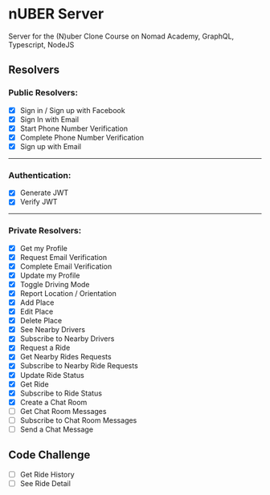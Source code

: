 # nUBER Server

Server for the (N)uber Clone Course on Nomad Academy, GraphQL, Typescript, NodeJS


## Resolvers

### Public Resolvers:

-  [x] Sign in / Sign up with Facebook
-  [x] Sign In with Email
-  [x] Start Phone Number Verification
-  [x] Complete Phone Number Verification
-  [x] Sign up with Email

---

### Authentication:

-  [x] Generate JWT
-  [x] Verify JWT

---

### Private Resolvers: 

-  [x] Get my Profile
-  [x] Request Email Verification
-  [x] Complete Email Verification
-  [x] Update my Profile
-  [x] Toggle Driving Mode
-  [x] Report Location / Orientation
-  [x] Add Place
-  [x] Edit Place
-  [x] Delete Place
-  [x] See Nearby Drivers
-  [x] Subscribe to Nearby Drivers
-  [x] Request a Ride
-  [x] Get Nearby Rides Requests
-  [x] Subscribe to Nearby Ride Requests
-  [x] Update Ride Status
-  [x] Get Ride
-  [x] Subscribe to Ride Status
-  [x] Create a Chat Room
-  [ ] Get Chat Room Messages
-  [ ] Subscribe to Chat Room Messages
-  [ ] Send a Chat Message

## Code Challenge

- [ ] Get Ride History
- [ ] See Ride Detail